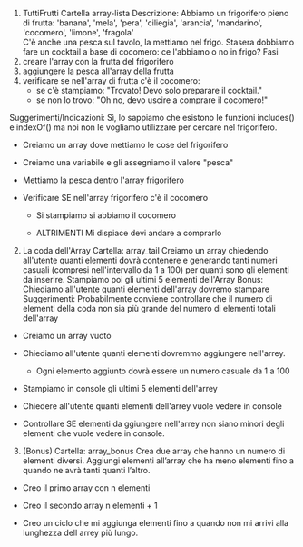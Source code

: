 1. TuttiFrutti
Cartella array-lista
Descrizione:
Abbiamo un frigorifero pieno di frutta: 'banana', 'mela', 'pera', 'ciliegia', 'arancia', 'mandarino', 'cocomero', 'limone', 'fragola'  
C'è anche una pesca sul tavolo, la mettiamo nel frigo.
Stasera dobbiamo fare un cocktail a base di cocomero: ce l'abbiamo o no in frigo?
Fasi
1. creare l'array con la frutta del frigorifero
2. aggiungere la pesca all'array della frutta
3. verificare se nell'array di frutta c'è il cocomero:
   - se c'è stampiamo: "Trovato! Devo solo preparare il cocktail."
   - se non lo trovo: "Oh no, devo uscire a comprare il cocomero!"

Suggerimenti/Indicazioni:
Sì, lo sappiamo che esistono le funzioni includes() e indexOf() ma noi non le vogliamo utilizzare per cercare nel frigorifero.


- Creiamo un array dove mettiamo le cose del frigorifero

- Creiamo una variabile e gli assegniamo il valore "pesca"

- Mettiamo la pesca dentro l'array frigorifero

- Verificare SE nell'array frigorifero c'è il cocomero 
    - Si stampiamo si abbiamo il cocomero

    - ALTRIMENTI Mi dispiace devi andare a comprarlo 








2. La coda dell'Array
Cartella: array_tail
Creiamo  un array chiedendo all'utente quanti elementi dovrà contenere e
generando tanti numeri casuali (compresi nell'intervallo da 1 a 100) per quanti sono gli elementi da inserire.
Stampiamo poi gli ultimi 5 elementi dell'Array
Bonus:
Chiediamo all'utente quanti elementi dell'array dovremo stampare
Suggerimenti:
Probabilmente  conviene controllare che il numero di elementi della coda non sia più grande del numero di elementi totali dell'array


- Creiamo un array vuoto

- Chiediamo all'utente quanti elementi dovremmo aggiungere nell'arrey.
    - Ogni elemento aggiunto dovrà essere un numero casuale da 1 a 100

- Stampiamo in console gli ultimi 5 elementi dell'arrey 

- Chiedere all'utente quanti elementi dell'arrey vuole vedere in console 

- Controllare SE elementi da ggiungere nell'arrey non siano minori degli elementi che vuole vedere in console.





3.  (Bonus)
Cartella: array_bonus
Crea due array che hanno un numero di elementi diversi.
Aggiungi elementi all’array che ha meno elementi fino a quando ne avrà tanti quanti l’altro.


- Creo il primo array con n elementi 

- Creo il secondo array n elementi + 1 

- Creo un ciclo che mi aggiunga elementi fino a quando non mi arrivi alla lunghezza dell arrey più lungo.
